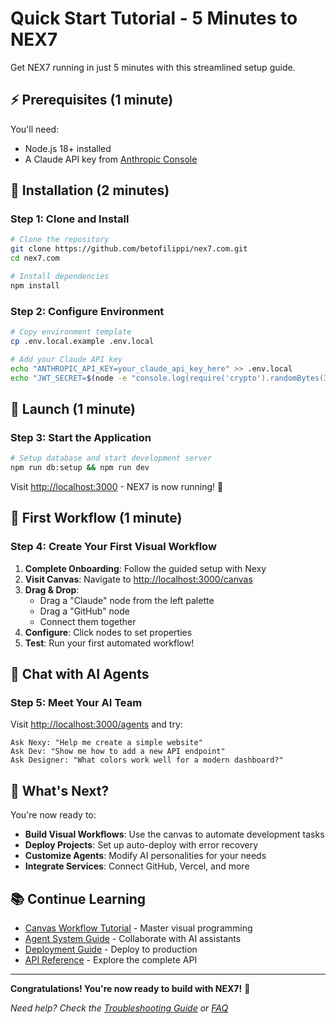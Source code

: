# Quick Start Tutorial - 5 Minutes to NEX7

Get NEX7 running in just 5 minutes with this streamlined setup guide.

## ⚡ Prerequisites (1 minute)

You'll need:
- Node.js 18+ installed
- A Claude API key from [Anthropic Console](https://console.anthropic.com/)

## 🚀 Installation (2 minutes)

### Step 1: Clone and Install

```bash
# Clone the repository
git clone https://github.com/betofilippi/nex7.com.git
cd nex7.com

# Install dependencies
npm install
```

### Step 2: Configure Environment

```bash
# Copy environment template
cp .env.local.example .env.local

# Add your Claude API key
echo "ANTHROPIC_API_KEY=your_claude_api_key_here" >> .env.local
echo "JWT_SECRET=$(node -e "console.log(require('crypto').randomBytes(32).toString('hex'))")" >> .env.local
```

## 🎯 Launch (1 minute)

### Step 3: Start the Application

```bash
# Setup database and start development server
npm run db:setup && npm run dev
```

Visit [http://localhost:3000](http://localhost:3000) - NEX7 is now running! 🎉

## 🎨 First Workflow (1 minute)

### Step 4: Create Your First Visual Workflow

1. **Complete Onboarding**: Follow the guided setup with Nexy
2. **Visit Canvas**: Navigate to [http://localhost:3000/canvas](http://localhost:3000/canvas)
3. **Drag & Drop**: 
   - Drag a "Claude" node from the left palette
   - Drag a "GitHub" node
   - Connect them together
4. **Configure**: Click nodes to set properties
5. **Test**: Run your first automated workflow!

## 🤖 Chat with AI Agents

### Step 5: Meet Your AI Team

Visit [http://localhost:3000/agents](http://localhost:3000/agents) and try:

```
Ask Nexy: "Help me create a simple website"
Ask Dev: "Show me how to add a new API endpoint"
Ask Designer: "What colors work well for a modern dashboard?"
```

## 🚀 What's Next?

You're now ready to:

- **Build Visual Workflows**: Use the canvas to automate development tasks
- **Deploy Projects**: Set up auto-deploy with error recovery
- **Customize Agents**: Modify AI personalities for your needs
- **Integrate Services**: Connect GitHub, Vercel, and more

## 📚 Continue Learning

- [Canvas Workflow Tutorial](../user-guide/canvas-workflow.md) - Master visual programming
- [Agent System Guide](../user-guide/agent-system.md) - Collaborate with AI assistants
- [Deployment Guide](../deployment/README.md) - Deploy to production
- [API Reference](../api-reference/README.md) - Explore the complete API

---

**Congratulations! You're now ready to build with NEX7!** 🎊

*Need help? Check the [Troubleshooting Guide](../user-guide/troubleshooting.md) or [FAQ](../user-guide/faq.md)*